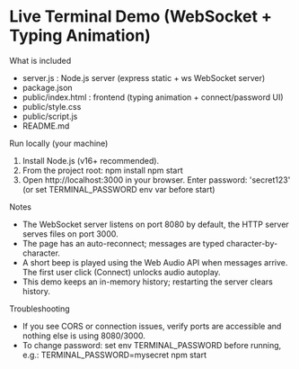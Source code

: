 Live Terminal Demo (WebSocket + Typing Animation)
================================================

What is included
- server.js         : Node.js server (express static + ws WebSocket server)
- package.json
- public/index.html : frontend (typing animation + connect/password UI)
- public/style.css
- public/script.js
- README.md

Run locally (your machine)
1. Install Node.js (v16+ recommended).
2. From the project root:
   npm install
   npm start
3. Open http://localhost:3000 in your browser.
   Enter password: 'secret123' (or set TERMINAL_PASSWORD env var before start)

Notes
- The WebSocket server listens on port 8080 by default, the HTTP server serves files on port 3000.
- The page has an auto-reconnect; messages are typed character-by-character.
- A short beep is played using the Web Audio API when messages arrive. The first user click (Connect) unlocks audio autoplay.
- This demo keeps an in-memory history; restarting the server clears history.

Troubleshooting
- If you see CORS or connection issues, verify ports are accessible and nothing else is using 8080/3000.
- To change password: set env TERMINAL_PASSWORD before running, e.g.:
  TERMINAL_PASSWORD=mysecret npm start
